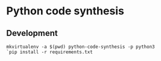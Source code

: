 # Python code synthesis

## Development
```
mkvirtualenv -a $(pwd) python-code-synthesis -p python3
`pip install -r requirements.txt
```
